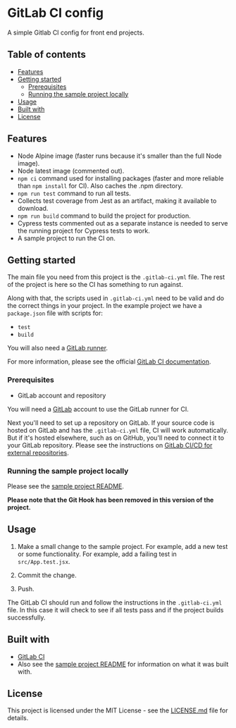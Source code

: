 # GitLab CI config

A simple Gitlab CI config for front end projects.

## Table of contents
- [Features](#Features)
- [Getting started](#Getting-started)
  - [Prerequisites](#Prerequisites)
  - [Running the sample project locally](#Running-the-sample-project-locally)
- [Usage](#Usage)
- [Built with](#Built-with)
- [License](#License)

## Features

  - Node Alpine image (faster runs because it's smaller than the full Node image).
  - Node latest image (commented out).
  - `npm ci` command used for installing packages (faster and more reliable than `npm install` for CI). Also caches the .npm directory.
  - `npm run test` command to run all tests.
  - Collects test coverage from Jest as an artifact, making it available to download.
  - `npm run build` command to build the project for production.
  - Cypress tests commented out as a separate instance is needed to serve the running project for Cypress tests to work.
  - A sample project to run the CI on.

## Getting started

The main file you need from this project is the `.gitlab-ci.yml` file. The rest of the project is here so the CI has something to run against.

Along with that, the scripts used in `.gitlab-ci.yml` need to be valid and do the correct things in your project. In the example project we have a `package.json` file with scripts for:
  - `test`
  - `build`

You will also need a [GitLab runner](https://docs.gitlab.com/runner/).

For more information, please see the official [GitLab CI documentation](https://docs.gitlab.com/ee/ci/README.html).


### Prerequisites

- GitLab account and repository

You will need a [GitLab](https://about.gitlab.com/) account to use the GitLab runner for CI.

Next you'll need to set up a repository on GitLab. If your source code is hosted on GitLab and has the `.gitlab-ci.yml` file, CI will work automatically. But if it's hosted elsewhere, such as on GitHub, you'll need to connect it to your GitLab repository. Please see the instructions on [GitLab CI/CD for external repositories](https://docs.gitlab.com/ee/ci/ci_cd_for_external_repos/github_integration.html).

### Running the sample project locally

Please see the [sample project README](sample-project-README.md).

**Please note that the Git Hook has been removed in this version of the project.**


## Usage

1. Make a small change to the sample project. For example, add a new test or some functionality. For example, add a failing test in `src/App.test.jsx`.

2. Commit the change.

3. Push.

The GitLab CI should run and follow the instructions in the `.gitlab-ci.yml` file. In this case it will check to see if all tests pass and if the project builds successfully.


## Built with
- [GitLab CI](https://about.gitlab.com/product/continuous-integration/)
- Also see the [sample project README](sample-project-README.md) for information on what it was built with.

## License

This project is licensed under the MIT License - see the [LICENSE.md](LICENSE.md) file for details.
